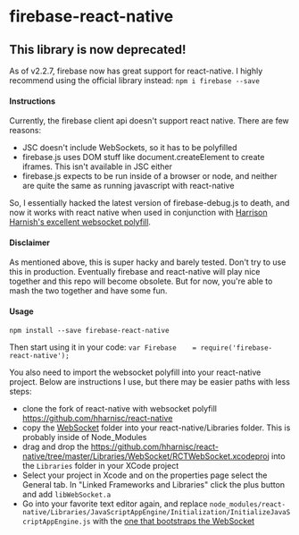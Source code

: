 # firebase-react-native

## This library is now deprecated!

As of v2.2.7, firebase now has great support for react-native. I highly recommend using the official library instead: `npm i firebase --save`

#### Instructions

Currently, the firebase client api doesn't support react native.  There are few reasons:

- JSC doesn't include WebSockets, so it has to be polyfilled
- firebase.js uses DOM stuff like document.createElement to create iframes. This isn't available in JSC either
- firebase.js expects to be run inside of a browser or node, and neither are quite the same as running javascript with react-native

So, I essentially hacked the latest version of firebase-debug.js to death, and now it works with react native when used in conjunction with [Harrison Harnish's excellent websocket polyfill](https://github.com/hharnisc/react-native).  
#### Disclaimer
As mentioned above, this is super hacky and barely tested.  Don't try to use this in production.  Eventually firebase and react-native will play nice together and this repo will become obsolete.  But for now, you're able to mash the two together and have some fun.


#### Usage

`npm install --save firebase-react-native`

Then start using it in your code:
`var Firebase    = require('firebase-react-native');`

You also need to import the websocket polyfill into your react-native project.  Below are instructions I use, but there may be easier paths with less steps:

- clone the fork of react-native with websocket polyfill https://github.com/hharnisc/react-native
- copy the [WebSocket](https://github.com/hharnisc/react-native/tree/master/Libraries/WebSocket) folder into your react-native/Libraries folder.  This is probably inside of Node_Modules
- drag and drop the https://github.com/hharnisc/react-native/tree/master/Libraries/WebSocket/RCTWebSocket.xcodeproj into the `Libraries` folder in your XCode project
- Select your project in Xcode and on the properties page select the General tab.  In "Linked Frameworks and Libraries" click the plus button and add `libWebSocket.a`
- Go into your favorite text editor again, and replace `node_modules/react-native/Libraries/JavaScriptAppEngine/Initialization/InitializeJavaScriptAppEngine.js` with the [one that bootstraps the WebSocket](https://github.com/hharnisc/react-native/blob/master/Libraries/JavaScriptAppEngine/Initialization/InitializeJavaScriptAppEngine.js)
